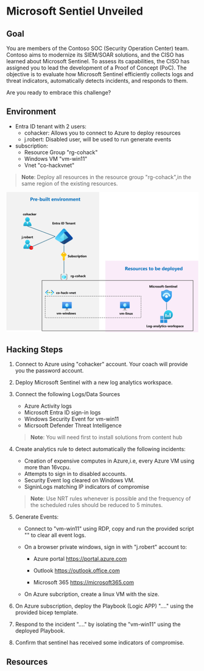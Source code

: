 # Microsoft Sentiel Unveiled

## Goal

You are members of the Contoso SOC (Security Operation Center) team. Contoso aims to modernize its SIEM/SOAR solutions, and the CISO has learned about Microsoft Sentinel. To assess its capabilities, the CISO has assigned you to lead the development of a Proof of Concept (PoC). The objective is to evaluate how Microsoft Sentinel efficiently collects logs and threat indicators, automatically detects incidents, and responds to them.

Are you ready to embrace this challenge?

## Environment 

- Entra ID tenant with 2 users:
  - cohacker: Allows you to connect to Azure to deploy resources
  - j.robert: Disabled user, will be used to run generate events
- subscription:
  - Resource Group "rg-cohack"
  - Windows VM "vm-win11"
  - Vnet "co-hackvnet"
>**Note**: Deploy all resources in the resource group "rg-cohack",in the same region of the existing resources.

![archi](./images/Picture1.jpg)

## Hacking Steps

1. Connect to Azure using "cohacker" account. Your coach will provide you the password account.

2. Deploy Microsoft Sentinel with a new log analytics workspace.

3. Connect the following Logs/Data Sources 
   - Azure Activity logs
   - Microsoft Entra ID sign-in logs
   - Windows Security Event for vm-win11
   - Micrsooft Defender Threat Intelligence 
   >**Note**: You will need first to install solutions from content hub

4. Create analytics rule to detect automatically the following incidents:
   - Creation of expensive computes in Azure,i.e, every Azure VM using more than 16vcpu.
   - Attempts to sign in to disabled accounts.
   - Security Event log cleared on Windows VM.
   - SigninLogs matching IP indicators of compromise

    >**Note**: Use NRT rules whenever is possible and the frequency of the scheduled rules should be reduced to 5 minutes.

5. Generate Events:
   - Connect to "vm-win11" using RDP, copy and run the provided script "" to clear all event logs.
   
   - On a browser private windows, sign in with "j.robert" account to:
    
      - Azure portal https://portal.azure.com
      
      - Outlook https://outlook.office.com
      - Microsoft 365 https://microsoft365.com
   
   - On Azure subcription, create a linux VM with the size.   

6. On Azure subscription, deploy the Playbook (Logic APP) "...." using the provided bicep template.

7. Respond to the incident "...." by isolating the "vm-win11" using the deployed Playbook.

8. Confirm that sentinel has received some indicators of compromise.
  

## Resources
